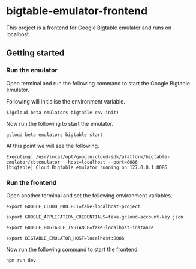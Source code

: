# bigtable-emulator-frontend
This project is a frontend for Google Bigtable emulator and runs on localhost.

## Getting started

### Run the emulator

Open terminal and run the following command to start the Google Bigtable emulator.

Following will initialise the environment variable.

```shell
$(gcloud beta emulators bigtable env-init)
```

Now run the following to start the emulator.

```shell
gcloud beta emulators bigtable start
```

At this point we will see the following.

```text
Executing: /usr/local/opt/google-cloud-sdk/platform/bigtable-emulator/cbtemulator --host=localhost --port=8086
[bigtable] Cloud Bigtable emulator running on 127.0.0.1:8086
```

### Run the frontend

Open another terminal and set the following environment variables.

```shell
export GOOGLE_CLOUD_PROJECT=fake-localhost-project

export GOOGLE_APPLICATION_CREDENTIALS=fake-gcloud-account-key.json

export GOOGLE_BIGTABLE_INSTANCE=fake-localhost-instance

export BIGTABLE_EMULATOR_HOST=localhost:8086
```

Now run the following command to start the frontend.

```shell
npm run dev
```